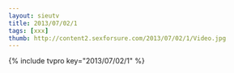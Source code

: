 ```yaml
--- 
layout: sieutv
title: 2013/07/02/1
tags: [xxx]
thumb: http://content2.sexforsure.com/2013/07/02/1/Video.jpg
---
```

{% include tvpro key="2013/07/02/1" %} 
